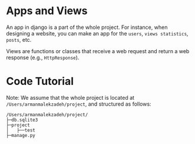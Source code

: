 # Apps and Views

An app in django is a part of the whole project. For instance, when designing a website, you can make an app for the `users`, `views statistics`, `posts`, etc. 

Views are functions or classes that receive a web request and return a web response (e.g., `HttpResponse`).

# Code Tutorial

Note: We assume that the whole project is located at `/Users/armanmalekzadeh/project`, and structured as follows:

```
/Users/armanmalekzadeh/project/
├─db.sqlite3
├─project
│   ├──test
├─manage.py
```
